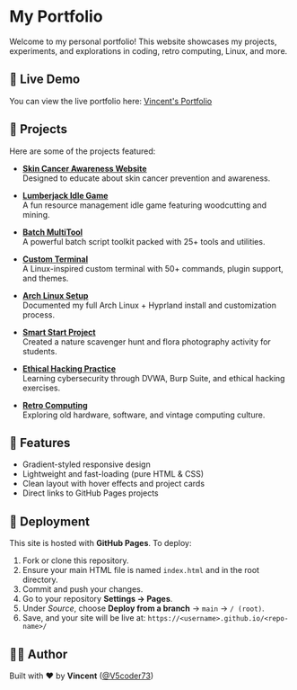 # My Portfolio

Welcome to my personal portfolio! This website showcases my projects, experiments, and explorations in coding, retro computing, Linux, and more.

## 🚀 Live Demo
You can view the live portfolio here: [Vincent's Portfolio](https://v5coder73.github.io/)

## 📂 Projects
Here are some of the projects featured:

- **[Skin Cancer Awareness Website](https://v5coder73.github.io/Skin-Cancer-Awareness/)**  
  Designed to educate about skin cancer prevention and awareness.

- **[Lumberjack Idle Game](https://v5coder73.github.io/Lumberjack-Idle/)**  
  A fun resource management idle game featuring woodcutting and mining.

- **[Batch MultiTool](https://v5coder73.github.io/MultiTool/)**  
  A powerful batch script toolkit packed with 25+ tools and utilities.

- **[Custom Terminal](https://v5coder73.github.io/Custom-Terminal/)**  
  A Linux-inspired custom terminal with 50+ commands, plugin support, and themes.

- **[Arch Linux Setup](https://v5coder73.github.io/Arch-Linux-Setup/)**  
  Documented my full Arch Linux + Hyprland install and customization process.

- **[Smart Start Project](https://v5coder73.github.io/Smart-Start/)**  
  Created a nature scavenger hunt and flora photography activity for students.

- **[Ethical Hacking Practice](https://v5coder73.github.io/Ethical-Hacking/)**  
  Learning cybersecurity through DVWA, Burp Suite, and ethical hacking exercises.

- **[Retro Computing](https://v5coder73.github.io/Retro-Computing/)**  
  Exploring old hardware, software, and vintage computing culture.

## 🎨 Features
- Gradient-styled responsive design
- Lightweight and fast-loading (pure HTML & CSS)
- Clean layout with hover effects and project cards
- Direct links to GitHub Pages projects

## 📜 Deployment
This site is hosted with **GitHub Pages**. To deploy:
1. Fork or clone this repository.
2. Ensure your main HTML file is named `index.html` and in the root directory.
3. Commit and push your changes.
4. Go to your repository **Settings → Pages**.
5. Under *Source*, choose **Deploy from a branch** → `main` → `/ (root)`.
6. Save, and your site will be live at: `https://<username>.github.io/<repo-name>/`

## 👨‍💻 Author
Built with ❤️ by **Vincent** ([@V5coder73](https://github.com/V5coder73))
